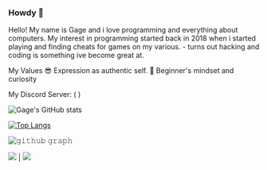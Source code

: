 ### Howdy 👋

<!--
**GageCover/GageCover** is a ✨ _special_ ✨ repository because its `README.md` (this file) appears on your GitHub profile.

Here are some ideas to get you started:

- 🔭 I’m currently working on ...
🌱 I’m currently learning Python
👯 I’m looking to collaborate with @Cracko298
- 🤔 I’m looking for help with ...
💬 Ask me about Anything
📫 How to reach me:Discord-Mr.Gage.C
- 😄 Pronouns: ...
- ⚡ Fun fact: ...
-->
Hello! My name is Gage and i love programming and everything about computers. My interest in programming started back in 2018 when i started playing and finding cheats for games on my various. - turns out hacking and coding is something ive become great at.

My Values
😎 Expression as authentic self.
📙 Beginner's mindset and curiosity

My Discord Server: (  )

![Gage's GitHub stats](https://github-readme-stats.vercel.app/api?username=GageCover&show_icons=true&theme=radical)

[![Top Langs](https://github-readme-stats.vercel.app/api/top-langs/?username=GageCover&layout=compact)](https://github.com/GageCover/github-readme-stats)

![𝚐𝚒𝚝𝚑𝚞𝚋 𝚐𝚛𝚊𝚙𝚑](https://activity-graph.herokuapp.com/graph?username=GageCover&theme=dracula&hide_border=true&area=true)

![](https://github-profile-summary-cards.vercel.app/api/cards/productive-time?username=GageCover&theme=dracula) | ![](https://github-profile-summary-cards.vercel.app/api/cards/profile-details?username=GageCover&theme=dracula)
